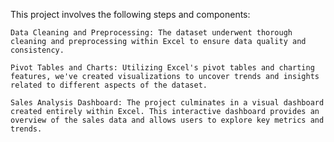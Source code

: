 This project involves the following steps and components:

    Data Cleaning and Preprocessing: The dataset underwent thorough cleaning and preprocessing within Excel to ensure data quality and consistency.

    Pivot Tables and Charts: Utilizing Excel's pivot tables and charting features, we've created visualizations to uncover trends and insights related to different aspects of the dataset.

    Sales Analysis Dashboard: The project culminates in a visual dashboard created entirely within Excel. This interactive dashboard provides an overview of the sales data and allows users to explore key metrics and trends.
